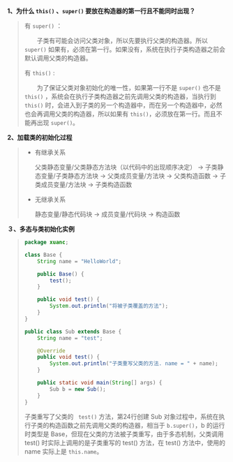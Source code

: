 **1、为什么 `this()` 、`super()` 要放在构造器的第一行且不能同时出现？**

> 有 `super()` ：
>
> &emsp;&emsp;子类有可能会访问父类对象，所以先要执行父类的构造器。所以 `super()` 如果有，必须在第一行。如果没有，系统在执行子类构造器之前会默认调用父类的构造器。
>
> 有 `this()` :
>
> &emsp;&emsp;为了保证父类对象初始化的唯一性，如果第一行不是 `super()` 也不是 `this()` ，系统会在执行子类构造器之前先调用父类的构造器，当执行到 `this()` 时，会进入到子类的另一个构造器中，而在另一个构造器中，必然也会再调用父类的构造器，所以如果有 `this()`，必须放在第一行。而且不能再出现 `super()`。

**2、加载类的初始化过程**

> - 有继承关系
>
>   父类静态变量/父类静态方法块（以代码中的出现顺序决定） -> 子类静态变量/子类静态方法块 -> 父类成员变量/方法块 -> 父类构造函数 -> 子类成员变量/方法块 -> 子类构造函数
>
> - 无继承关系
>
>   静态变量/静态代码块 -> 成员变量/代码块 -> 构造函数

**３、多态与类初始化实例**

> ```java
> package xuanc;
> 
> class Base {
>     String name = "HelloWorld";
> 
>     public Base() {
>         test();
>     }
> 
>     public void test() {
>         System.out.println("将被子类覆盖的方法");
>     }
> }
> 
> public class Sub extends Base {
>     String name = "test";
> 
>     @Override
>     public void test() {
>         System.out.println("子类重写父类的方法. name = " + name);
>     }
> 
>     public static void main(String[] args) {
>         Sub b = new Sub();
>     }
> }
> ```
>
> 子类重写了父类的 ` test()` 方法，第24行创建 Sub 对象过程中，系统在执行子类的构造函数之前先调用父类的构造器，相当于 `b.super()`，b 的运行时类型是 Base，但现在父类的方法被子类重写，由于多态机制，父类调用 test() 时实际上调用的是子类重写的 test() 方法，在 test() 方法中，使用的 name 实际上是 `this.name`。

